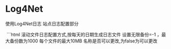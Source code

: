 # Log4Net
使用Log4Net日志 站点日志配置部分

  ```html
  <log4net>
    <root>
      <priority value="ALL"/>
      <appender-ref ref="TraceAppender"/>
      <appender-ref ref="ConsoleAppender"/>
      <appender-ref ref="RollingFileAppender"/>
    </root>
    <appender name="TraceAppender" type="log4net.Appender.TraceAppender">
      <layout type="log4net.Layout.PatternLayout">
        <conversionPattern value="%date [%thread] %-5level %logger [%property{NDC}] - %message%newline"/>
      </layout>
    </appender>
    <appender name="ConsoleAppender" type="log4net.Appender.ConsoleAppender">
      <layout type="log4net.Layout.PatternLayout">
        <conversionPattern value="%date [%thread] %-5level %logger [%property{NDC}] - %message%newline"/>
      </layout>
    </appender>
    滚动文件日志配置方式,按每天的日期生成日志文件
    <appender name="RollingFileAppender" type="log4net.Appender.RollingFileAppender,log4net">
      <param name="File" value="E:/AllLog/Backlog/Log"/>
      <param name="AppendToFile" value="true"/>
      <param name="RollingStyle" value="Composite"/>
      <param name="DatePattern" value="yyyyMMdd&quot;.log&quot;"/>
      设置无限备份=-1 ，最大备份数为1000
      <maxSizeRollBackups value="10"/>
      每个文件的最大10MB
      <maximumFileSize value="10MB"/>
      名称是否可以更改,为false为可以更改
      <param name="StaticLogFileName" value="false"/>
      <lockingModel type="log4net.Appender.FileAppender+MinimalLock"/>
      <layout type="log4net.Layout.PatternLayout,log4net">
        <param name="ConversionPattern" value="%d [%t] %-5p %f %c - %m %n"/>
        <param name="Header" value=" ----------------------header--------------%n "/>
        <param name="Footer" value=" ----------------------footer--------------%n "/>
      </layout>
    </appender>
  </log4net>
  ```

